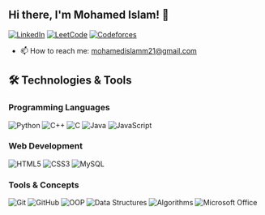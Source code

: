 ## Hi there, I'm Mohamed Islam! 👋

[![LinkedIn](https://img.shields.io/badge/LinkedIn-Connect-blue?style=flat-square&logo=linkedin)](https://www.linkedin.com/in/mohamed-islamm/)
[![LeetCode](https://img.shields.io/badge/LeetCode-Profile-orange?style=flat-square&logo=leetcode)](https://leetcode.com/u/mohamedislam/)
[![Codeforces](https://img.shields.io/badge/Codeforces-Profile-red?style=flat-square&logo=codeforces)](https://codeforces.com/profile/ISAAA/)

- 📫 How to reach me: mohamedislamm21@gmail.com

## 🛠️ Technologies & Tools

### Programming Languages
![Python](https://img.shields.io/badge/Python-3776AB?style=flat-square&logo=python&logoColor=white)
![C++](https://img.shields.io/badge/C++-00599C?style=flat-square&logo=c%2B%2B&logoColor=white)
![C](https://img.shields.io/badge/C-A8B9CC?style=flat-square&logo=c&logoColor=black)
![Java](https://img.shields.io/badge/Java-007396?style=flat-square&logo=java&logoColor=white)
![JavaScript](https://img.shields.io/badge/JavaScript-F7DF1E?style=flat-square&logo=javascript&logoColor=black)

### Web Development
![HTML5](https://img.shields.io/badge/HTML5-E34F26?style=flat-square&logo=html5&logoColor=white)
![CSS3](https://img.shields.io/badge/CSS3-1572B6?style=flat-square&logo=css3&logoColor=white)
![MySQL](https://img.shields.io/badge/MySQL-4479A1?style=flat-square&logo=mysql&logoColor=white)

### Tools & Concepts
![Git](https://img.shields.io/badge/Git-F05032?style=flat-square&logo=git&logoColor=white)
![GitHub](https://img.shields.io/badge/GitHub-181717?style=flat-square&logo=github&logoColor=white)
![OOP](https://img.shields.io/badge/OOP-B7472A?style=flat-square&logo=oop&logoColor=white)
![Data Structures](https://img.shields.io/badge/Data_Structures-01B0D0?style=flat-square)
![Algorithms](https://img.shields.io/badge/Algorithms-9D4EDD?style=flat-square)
![Microsoft Office](https://img.shields.io/badge/Microsoft_Office-D83B01?style=flat-square&logo=microsoft-office&logoColor=white)


